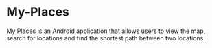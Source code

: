 # My-Places
My Places is an Android application that allows users to view the map, search for locations and find the shortest path between two locations.
